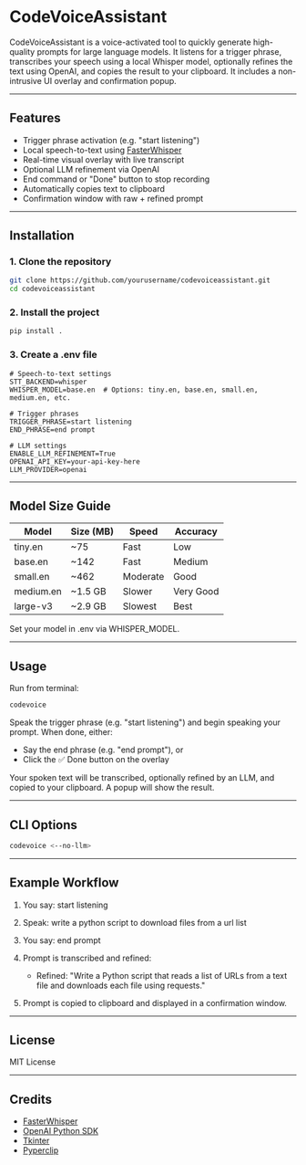 # CodeVoiceAssistant

CodeVoiceAssistant is a voice-activated tool to quickly generate high-quality prompts for large language models. It listens for a trigger phrase, transcribes your speech using a local Whisper model, optionally refines the text using OpenAI, and copies the result to your clipboard. It includes a non-intrusive UI overlay and confirmation popup.

---

## Features

- Trigger phrase activation (e.g. "start listening")
- Local speech-to-text using [FasterWhisper](https://github.com/guillaumekln/faster-whisper)
- Real-time visual overlay with live transcript
- Optional LLM refinement via OpenAI
- End command or "Done" button to stop recording
- Automatically copies text to clipboard
- Confirmation window with raw + refined prompt

---

## Installation

### 1. Clone the repository

```bash
git clone https://github.com/yourusername/codevoiceassistant.git
cd codevoiceassistant
```

### 2. Install the project
```bash
pip install .
```

### 3.  Create a .env file
```env
# Speech-to-text settings
STT_BACKEND=whisper
WHISPER_MODEL=base.en  # Options: tiny.en, base.en, small.en, medium.en, etc.

# Trigger phrases
TRIGGER_PHRASE=start listening
END_PHRASE=end prompt

# LLM settings
ENABLE_LLM_REFINEMENT=True
OPENAI_API_KEY=your-api-key-here
LLM_PROVIDER=openai
```

---

## Model Size Guide

| Model     | Size (MB) | Speed    | Accuracy  |
| --------- | --------- | -------- | --------- |
| tiny.en   | \~75      | Fast     | Low       |
| base.en   | \~142     | Fast     | Medium    |
| small.en  | \~462     | Moderate | Good      |
| medium.en | \~1.5 GB  | Slower   | Very Good |
| large-v3  | \~2.9 GB  | Slowest  | Best      |

Set your model in .env via WHISPER_MODEL.

---

## Usage
Run from terminal:

```bash
codevoice
```

Speak the trigger phrase (e.g. "start listening") and begin speaking your prompt. When done, either:
- Say the end phrase (e.g. "end prompt"), or
- Click the ✅ Done button on the overlay

Your spoken text will be transcribed, optionally refined by an LLM, and copied to your clipboard. A popup will show the result.

---

## CLI Options
```bash
codevoice <--no-llm>
```

---

## Example Workflow
1. You say: start listening

2. Speak: write a python script to download files from a url list

3. You say: end prompt

4. Prompt is transcribed and refined:
    * Refined: "Write a Python script that reads a list of URLs from a text file and downloads each file using requests."

5. Prompt is copied to clipboard and displayed in a confirmation window.

---

## License
MIT License

---

## Credits
* [FasterWhisper](https://github.com/guillaumekln/faster-whisper)
* [OpenAI Python SDK](https://github.com/openai/openai-python)
* [Tkinter](https://docs.python.org/3/library/tkinter.html)
* [Pyperclip](https://github.com/asweigart/pyperclip)
